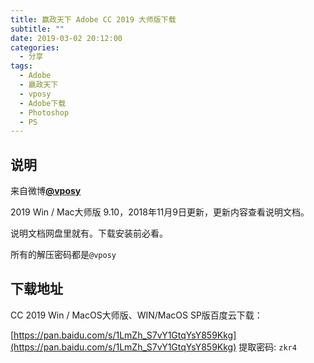 ```yaml
---
title: 赢政天下 Adobe CC 2019 大师版下载
subtitle: ""
date: 2019-03-02 20:12:00
categories: 
  - 分享
tags: 
  - Adobe
  - 嬴政天下
  - vposy
  - Adobe下载
  - Photoshop
  - PS
---
```



## 说明

来自微博[**@vposy**](https://weibo.com/vposy)

2019 Win / Mac大师版 9.10，2018年11月9日更新，更新内容查看说明文档。

说明文档网盘里就有。下载安装前必看。

所有的解压密码都是`@vposy`

## 下载地址

CC 2019 Win / MacOS大师版、WIN/MacOS SP版百度云下载：

[https://pan.baidu.com/s/1LmZh_S7vY1GtqYsY859Kkg](https://pan.baidu.com/s/1LmZh_S7vY1GtqYsY859Kkg) 提取密码: `zkr4`